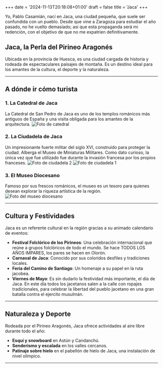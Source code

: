 +++
date = '2024-11-13T20:18:08+01:00'
draft = false
title = 'Jaca'
+++


Yo, Pablo Casamián, nací en Jaca, una ciudad pequeña, que suele ser confundida con un pueblo. Desde que vine a Zaragoza para estudiar el año pasado, no he vuelto demasiado; así que esta propaganda será mi redención, con el objetivo de que no me expatrien definitivamente.

## Jaca, la Perla del Pirineo Aragonés

Ubicada en la provincia de Huesca, es una ciudad cargada de historia y rodeada de espectaculares paisajes de montaña. Es un destino ideal para los amantes de la cultura, el deporte y la naturaleza.

---

## **A dónde ir cómo turista**

### 1. **La Catedral de Jaca**
La Catedral de San Pedro de Jaca es uno de los templos románicos más antiguos de España y una visita obligada para los amantes de la arquitectura.
![Foto de catedral](images/jaca3.jpg)

### 2. **La Ciudadela de Jaca**
Un impresionante fuerte militar del siglo XVI, construido para proteger la ciudad. Alberga el Museo de Miniaturas Militares. Como dato curioso, la única vez que fue utilizado fue durante la invasión francesa por los propios franceses. 
![Foto de ciudadela 2](/images/jaca.jpg)
![Foto de ciudadela 1](/images/jaca2.jpg)

### 3. **El Museo Diocesano**
Famoso por sus frescos románicos, el museo es un tesoro para quienes desean explorar la riqueza artística de la región.
![Foto del museo diocesano](/images/jaca4.jpg)

---

## **Cultura y Festividades**

Jaca es un referente cultural en la región gracias a su animado calendario de eventos:
- **Festival Folclórico de los Pirineos**: Una celebración internacional que reúne a grupos folclóricos de todo el mundo. Se hace  TODOS LOS AÑOS IMPARES, los pares se hacen en Olorón. 
- **Carnaval de Jaca**: Conocido por sus coloridos desfiles y tradiciones locales.
- **Feria del Camino de Santiago**: Un homenaje a su papel en la ruta jacobea.
- **Viernes de Mayo**: Es sin dudarlo la festividad más importante, el día de Jaca. En este día todos los jacetanos salen a la calle con ropajes tradicionales, para celebrar la libertad del pueblo jacetano en una gran batalla contra el ejercito musulmán. 

---

## **Naturaleza y Deporte**

Rodeada por el Pirineo Aragonés, Jaca ofrece actividades al aire libre durante todo el año:
- **Esquí y snowboard** en Astún y Candanchú.
- **Senderismo y escalada** en los valles cercanos.
- **Patinaje sobre hielo** en el pabellón de hielo de Jaca, una instalación de nivel olímpico.
---
